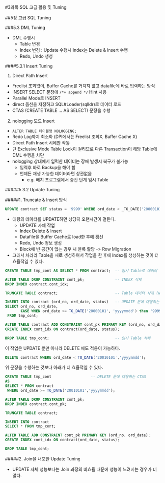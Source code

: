#3과목 SQL 고급 활용 및 Tuning

##5장 고급 SQL Tuning

###5.3 DML Tuning

* DML 수행시
  - Table 변경
  - Index 변경 : Update  수행시 Index는 Delete & Insert 수행
  - Redo, Undo 생성

####5.3.1 Insert Tuning

1. Direct Path Insert
  - Freelist 조회없이, Buffer Cache를 거치지 않고 datafile에 바로 입력하는 방식
  - INSERT SELECT 문장에 `/*+ append */` Hint 사용
  - Parallel Mode로 INSERT
  - direct 옵션을 지정하고 SQL#Loader(sqlldr)로 데이터 로드
  - CTAS (CREATE TABLE ... AS SELECT) 문장을 수행
2. nologging 모드 Insert
  - `ALTER TABLE 테이블명 NOLOGGING;`
  - Redo Log까지 최소화 (DPI에서는 Freelist 조회X, Buffer Cache X)
  - Direct Path Insert 시에만 작동
  - 단 Exclusive Mode Table Lock이 걸리므로 다른 Transaction이 해당 Table에 DML 수행을 차단
  - nologging 상태에서 입력한 데이터는 장애 발생시 복구가 불가능
    - 입력후 바로 Backup을 해야 함 
    - 언제든 재생 가능한 데이터라면 상관없음
      -  e.g. 배치 프로그램에서 중간 단계 임시 Table

#####5.3.2 Update Tuning

#####1. Truncate & Insert 방식

```SQL
UPDATE contract SET status = '9999' WHERE ord_date < _TO_DATE('20000101', 'yyyymmdd);
```

- 대량의 데이터를 UPDATE하면 상당히 오랜시간이 걸린다.
  - UPDATE 자체 작업
  - Index Delete & Insert
  - Datafile을 Buffer Cache로 load한 후에 갱신
  - Redo, Undo 정보 생성
  - Block에 빈 공간이 없는 경우 새 블록 할당 -> Row Migration
- 그래서 차라리 Table을 새로 생성하여서 작업을 한 후에 Index를 생성하는 것이 더 효율적일 수 있다.

```SQL
CREATE TABLE tmp_cont AS SELECT * FROM contract;  -- 임시 Table로 데이터 복사

ALTER TABLE DROP CONSTRAINT cont_pk;              -- INDEX 삭제
DROP INDEX contract.cont_idx;

TRUNCATE TABLE contract;                          -- Table 데이터 삭제 (No Undo)

INSERT INTO contract (ord_no, ord_date, status)   -- UPDATE 문에 대응하는 INSERT INTO SELECT 문
SELECT ord_no, ord_date,
       CASE WHEN ord_date >= TO_DATE('20000101', 'yyyymmdd') then '9999' ELSE status END
 FROM tmp_cont;

ALTER TABLE contract ADD CONSTRAINT cont_pk PRIMARY KEY (ord_no, ord_date);    -- INDEX 다시 생성
CREATE INDEX cont_idx ON contract(ord_date, status);

DROP TABLE tmp_cont;                              -- 임시 Table 삭제
```

이 작업은 UPDATE 뿐만 아니라 DELETE 에도 적용이 가능하다.

```SQL
DELETE contract WHERE ord_date < TO_DATE('20010101','yyyymmdd');
```

위 문장을 수행하는 것보다 아래가 더 효율적일 수 있다.
```SQL
CREATE TABLE tmp_cont                  -- DELETE 문에 대응하는 CTAS
AS
SELECT * FROM contract
 WHERE ord_date >= TO_DATE('20010101','yyyymmdd');

ALTER TABLE DROP CONSTRAINT cont_pk;
DROP INDEX contract.cont_pk;

TRUNCATE TABLE contract;

INSERT INTO contract
SELECT * FROM tmp_cont;

ALTER TABLE ADD CONSTRAINT cont_pk PRIMARY KEY (ord_no, ord_date);
CREATE INDEX cont_idx ON contract(ord_date, status);

DROP TABLE tmp_cont;
```

#####2. Join을 내포한 Update Tuning

- UPDATE 자체 성능보다는 Join 과정의 비효율 때문에 성능이 느려지는 경우가 더 많다.

```SQL

```
